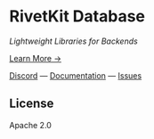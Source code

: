 # RivetKit Database

_Lightweight Libraries for Backends_

[Learn More →](https://github.com/rivet-dev/rivetkit)

[Discord](https://rivet.dev/discord) — [Documentation](https://rivetkit.org) — [Issues](https://github.com/rivet-dev/rivetkit/issues)

## License

Apache 2.0